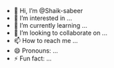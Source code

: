 - 👋 Hi, I’m @Shaik-sabeer
- 👀 I’m interested in ...
- 🌱 I’m currently learning ...
- 💞️ I’m looking to collaborate on ...
- 📫 How to reach me ...
- 😄 Pronouns: ...
- ⚡ Fun fact: ...

<!---
Shaik-sabeer/Shaik-sabeer is a ✨ special ✨ repository because its `README.md` (this file) appears on your GitHub profile.
You can click the Preview link to take a look at your changes.
--->
